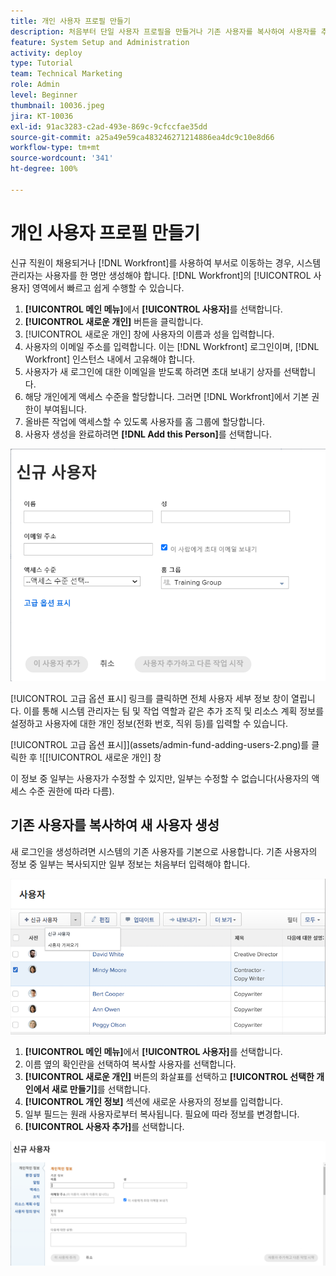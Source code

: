 ```yaml
---
title: 개인 사용자 프로필 만들기
description: 처음부터 단일 사용자 프로필을 만들거나 기존 사용자를 복사하여 사용자를 추가하는 방법을 알아봅니다.
feature: System Setup and Administration
activity: deploy
type: Tutorial
team: Technical Marketing
role: Admin
level: Beginner
thumbnail: 10036.jpeg
jira: KT-10036
exl-id: 91ac3283-c2ad-493e-869c-9cfccfae35dd
source-git-commit: a25a49e59ca483246271214886ea4dc9c10e8d66
workflow-type: tm+mt
source-wordcount: '341'
ht-degree: 100%

---
```


# 개인 사용자 프로필 만들기

신규 직원이 채용되거나 [!DNL Workfront]를 사용하여 부서로 이동하는 경우, 시스템 관리자는 사용자를 한 명만 생성해야 합니다. [!DNL Workfront]의 [!UICONTROL 사용자] 영역에서 빠르고 쉽게 수행할 수 있습니다.

1. **[!UICONTROL 메인 메뉴]**&#x200B;에서 **[!UICONTROL 사용자]**&#x200B;를 선택합니다.
1. **[!UICONTROL 새로운 개인]** 버튼을 클릭합니다.
1. [!UICONTROL 새로운 개인] 창에 사용자의 이름과 성을 입력합니다.
1. 사용자의 이메일 주소를 입력합니다. 이는 [!DNL Workfront] 로그인이며, [!DNL Workfront] 인스턴스 내에서 고유해야 합니다.
1. 사용자가 새 로그인에 대한 이메일을 받도록 하려면 초대 보내기 상자를 선택합니다.
1. 해당 개인에게 액세스 수준을 할당합니다. 그러면 [!DNL Workfront]에서 기본 권한이 부여됩니다.
1. 올바른 작업에 액세스할 수 있도록 사용자를 홈 그룹에 할당합니다.
1. 사용자 생성을 완료하려면 **[!DNL Add this Person]**&#x200B;를 선택합니다.

![[!UICONTROL 새로운 개인] 창](assets/admin-fund-adding-users-1.png)

[!UICONTROL 고급 옵션 표시] 링크를 클릭하면 전체 사용자 세부 정보 창이 열립니다. 이를 통해 시스템 관리자는 팀 및 작업 역할과 같은 추가 조직 및 리소스 계획 정보를 설정하고 사용자에 대한 개인 정보(전화 번호, 직위 등)를 입력할 수 있습니다.

[!UICONTROL 고급 옵션 표시]](assets/admin-fund-adding-users-2.png)를 클릭한 후 ![[!UICONTROL 새로운 개인] 창

이 정보 중 일부는 사용자가 수정할 수 있지만, 일부는 수정할 수 없습니다(사용자의 액세스 수준 권한에 따라 다름).

## 기존 사용자를 복사하여 새 사용자 생성

새 로그인을 생성하려면 시스템의 기존 사용자를 기본으로 사용합니다. 기존 사용자의 정보 중 일부는 복사되지만 일부 정보는 처음부터 입력해야 합니다.

![새로운 개인 드롭다운 메뉴](assets/admin-fund-adding-users-3.png)

1. **[!UICONTROL 메인 메뉴]**&#x200B;에서 **[!UICONTROL 사용자]**&#x200B;를 선택합니다.
1. 이름 옆의 확인란을 선택하여 복사할 사용자를 선택합니다.
1. **[!UICONTROL 새로운 개인]** 버튼의 화살표를 선택하고 **[!UICONTROL 선택한 개인에서 새로 만들기]**&#x200B;를 선택합니다.
1. **[!UICONTROL 개인 정보]** 섹션에 새로운 사용자의 정보를 입력합니다.
1. 일부 필드는 원래 사용자로부터 복사됩니다. 필요에 따라 정보를 변경합니다.
1. **[!UICONTROL 사용자 추가]**&#x200B;를 선택합니다.

![[!UICONTROL 새로운 개인] 창](assets/admin-fund-adding-users-4.png)

<!--
Learn more URLs
Add users
-->
